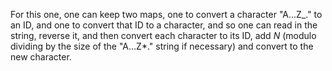 For this one, one can keep two maps, one to convert a character "A...Z\_." to an ID, and one to convert that ID to a character, and so one can read in the string, reverse it, and then convert each character to its ID, add *N* (modulo dividing by the size of the "A...Z\*." string if necessary) and convert to the new character.
